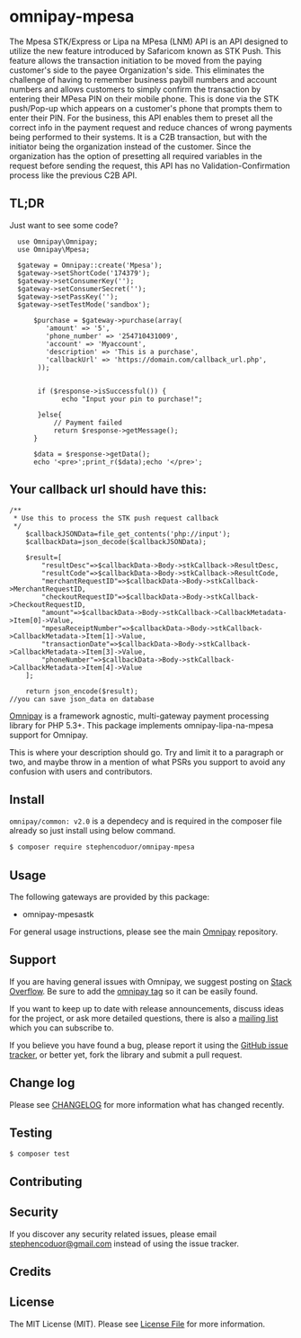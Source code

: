 # omnipay-mpesa

The Mpesa STK/Express or Lipa na MPesa (LNM) API is an API designed to utilize the new feature introduced by Safaricom known as STK Push. 
This feature allows the transaction initiation to be moved from the paying customer's side to the payee Organization's side. 
This eliminates the challenge of having to remember business paybill numbers and account numbers and allows customers to simply 
confirm the transaction by entering their MPesa PIN on their mobile phone. 
This is done via the STK push/Pop-up which appears on a customer's phone that prompts them to enter their PIN. 
For the business, this API enables them to preset all the correct info in the payment request and 
reduce chances of wrong payments being performed to their systems. 
It is a C2B transaction, but with the initiator being the organization instead of the customer. 
Since the organization has the option of presetting all required variables in the request before sending the request,
this API has no Validation-Confirmation process like the previous C2B API.

## TL;DR
Just want to see some code? 

      use Omnipay\Omnipay;
      use Omnipay\Mpesa;

      $gateway = Omnipay::create('Mpesa');
      $gateway->setShortCode('174379');
      $gateway->setConsumerKey('');
      $gateway->setConsumerSecret('');
      $gateway->setPassKey('');
      $gateway->setTestMode('sandbox'); 

          $purchase = $gateway->purchase(array(
             'amount' => '5',
             'phone_number' => '254710431009',
             'account' => 'Myaccount',
             'description' => 'This is a purchase',
             'callbackUrl' => 'https://domain.com/callback_url.php',
           ));
           
           
           if ($response->isSuccessful()) {
                 echo "Input your pin to purchase!";

           }else{
               // Payment failed
               return $response->getMessage();
          } 

          $data = $response->getData();
          echo '<pre>';print_r($data);echo '</pre>';

##  Your callback url should have this:
    /**
     * Use this to process the STK push request callback
     */
        $callbackJSONData=file_get_contents('php://input');
        $callbackData=json_decode($callbackJSONData);

        $result=[
            "resultDesc"=>$callbackData->Body->stkCallback->ResultDesc,
            "resultCode"=>$callbackData->Body->stkCallback->ResultCode,
            "merchantRequestID"=>$callbackData->Body->stkCallback->MerchantRequestID,
            "checkoutRequestID"=>$callbackData->Body->stkCallback->CheckoutRequestID,
            "amount"=>$callbackData->Body->stkCallback->CallbackMetadata->Item[0]->Value,
            "mpesaReceiptNumber"=>$callbackData->Body->stkCallback->CallbackMetadata->Item[1]->Value,
            "transactionDate"=>$callbackData->Body->stkCallback->CallbackMetadata->Item[3]->Value,
            "phoneNumber"=>$callbackData->Body->stkCallback->CallbackMetadata->Item[4]->Value
        ];

        return json_encode($result);
    //you can save json_data on database
    
[Omnipay](https://github.com/thephpleague/omnipay) is a framework agnostic, multi-gateway payment
processing library for PHP 5.3+. This package implements omnipay-lipa-na-mpesa support for Omnipay.

This is where your description should go. Try and limit it to a paragraph or two, and maybe throw in a mention of what
PSRs you support to avoid any confusion with users and contributors.

## Install

 `omnipay/common: v2.0` is a dependecy and is required in the composer file already so just install using below command.

``` bash
$ composer require stephencoduor/omnipay-mpesa
```

## Usage

The following gateways are provided by this package:

 * omnipay-mpesastk

For general usage instructions, please see the main [Omnipay](https://github.com/thephpleague/omnipay) repository.

## Support

If you are having general issues with Omnipay, we suggest posting on
[Stack Overflow](http://stackoverflow.com/). Be sure to add the
[omnipay tag](http://stackoverflow.com/questions/tagged/omnipay) so it can be easily found.

If you want to keep up to date with release announcements, discuss ideas for the project,
or ask more detailed questions, there is also a [mailing list](https://groups.google.com/forum/#!forum/omnipay) which
you can subscribe to.

If you believe you have found a bug, please report it using the [GitHub issue tracker](https://github.com/:vendor/omnipay-mpesa/issues),
or better yet, fork the library and submit a pull request.

## Change log

Please see [CHANGELOG](CHANGELOG.md) for more information what has changed recently.

## Testing

``` bash
$ composer test
```

## Contributing


## Security

If you discover any security related issues, please email stephencoduor@gmail.com instead of using the issue tracker.

## Credits


## License

The MIT License (MIT). Please see [License File](LICENSE.md) for more information.

 

 
